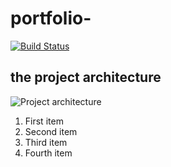 # portfolio-
[![Build Status](https://img.shields.io/jenkins/s/https/devops-ci.elastic.co/job/elastic+helm-charts+main.svg)](https://github.com/dvir-pashut/portfolio-/actions)<br>

## the project architecture

![Project architecture](https://storage.googleapis.com/staticfiles-dvir/static/images/project/project-detail/project-architecture.jpg)



<ol>
  <li>First item</li>
  <li>Second item</li>
  <li>Third item</li>
  <li>Fourth item</li>
</ol>

